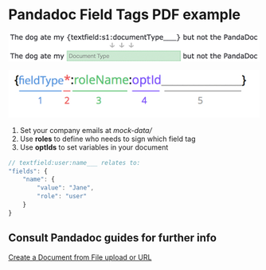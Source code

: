 # Pandadoc Field Tags PDF example

![Field Tags 1](image-1.png)

![Field Tags 2](image.png)

1. Set your company emails at _mock-data/_
2. Use **roles** to define who needs to sign which field tag
3. Use **optIds** to set variables in your document

```js
// textfield:user:name___ relates to:
"fields": {
    "name": {
        "value": "Jane",
        "role": "user"
    }
}
```

## Consult Pandadoc guides for further info

[Create a Document from File upload or URL](https://developers.pandadoc.com/docs/create-document-from-file)
